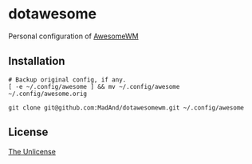 dotawesome
==========

Personal configuration of  [AwesomeWM](https://awesome.naquadah.org/)

Installation
------------

``` shell
# Backup original config, if any.
[ -e ~/.config/awesome ] && mv ~/.config/awesome ~/.config/awesome.orig

git clone git@github.com:MadAnd/dotawesomewm.git ~/.config/awesome
```

License
-------

[The Unlicense](UNLICENSE.txt)
